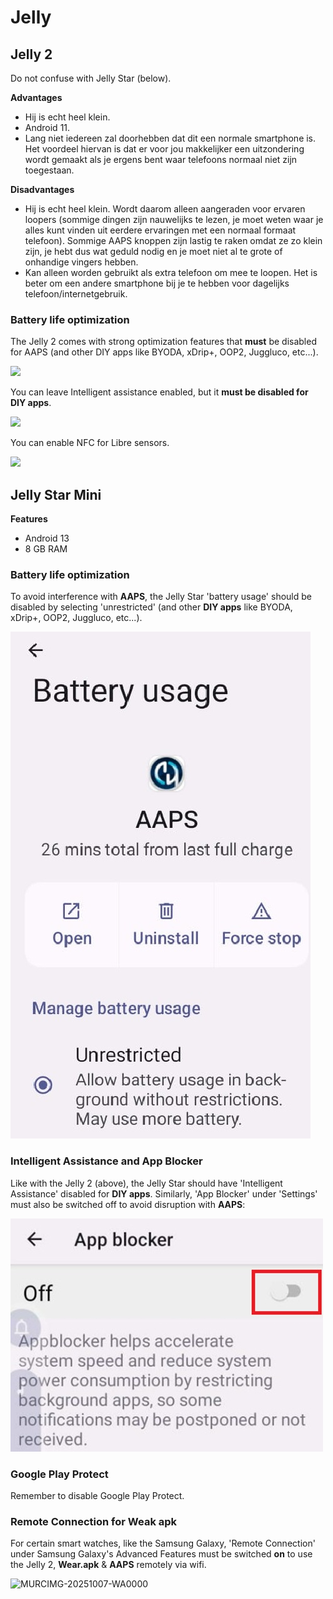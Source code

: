 # Jelly

## Jelly 2

Do not confuse with Jelly Star (below).

**Advantages**

* Hij is echt heel klein.
* Android 11.
* Lang niet iedereen zal doorhebben dat dit een normale smartphone is. Het voordeel hiervan is dat er voor jou makkelijker een uitzondering wordt gemaakt als je ergens bent waar telefoons normaal niet zijn toegestaan.

**Disadvantages**

* Hij is echt heel klein. Wordt daarom alleen aangeraden voor ervaren loopers (sommige dingen zijn nauwelijks te lezen, je moet weten waar je alles kunt vinden uit eerdere ervaringen met een normaal formaat telefoon). Sommige AAPS knoppen zijn lastig te raken omdat ze zo klein zijn, je hebt dus wat geduld nodig en je moet niet al te grote of onhandige vingers hebben.
* Kan alleen worden gebruikt als extra telefoon om mee te loopen. Het is beter om een andere smartphone bij je te hebben voor dagelijks telefoon/internetgebruik. 

### Battery life optimization

The Jelly 2 comes with strong optimization features that **must** be disabled for AAPS (and other DIY apps like BYODA, xDrip+, OOP2, Juggluco, etc...).

![](../images/Jelly_Settings1.png)

You can leave Intelligent assistance enabled, but it **must be disabled for DIY apps**.

![](../images/Jelly_Settings2.png)

You can enable NFC for Libre sensors.

![](../images/Jelly_Settings3.png)

## Jelly Star Mini

**Features**

* Android 13
* 8 GB RAM

### Battery life optimization

To avoid interference with **AAPS**, the Jelly Star 'battery usage' should be disabled by selecting 'unrestricted' (and other **DIY apps** like BYODA, xDrip+, OOP2, Juggluco, etc...).

![Jelly_BatterY_1ACA756A-2EC4-4623-B8C4-2CEB9D230A93](../images/JellyStarMini1.jpg)

### Intelligent Assistance and App Blocker

Like with the Jelly 2 (above), the Jelly Star should have 'Intelligent Assistance' disabled for **DIY apps**. Similarly, 'App Blocker' under 'Settings' must also be switched off to avoid disruption with **AAPS**:

![App Blocker Screenshot 2025-08-03 213400](../images/JellyStarMini2.jpg)

### Google Play Protect

Remember to disable Google Play Protect.

### Remote Connection for Weak apk

For certain smart watches, like the Samsung Galaxy, 'Remote Connection' under Samsung Galaxy's Advanced Features must be switched **on** to use the Jelly 2, **Wear.apk** & **AAPS** remotely via wifi.

![MURCIMG-20251007-WA0000](https://github.com/user-attachments/assets/5db08a08-f256-49a0-8843-46bdd01b33d6)